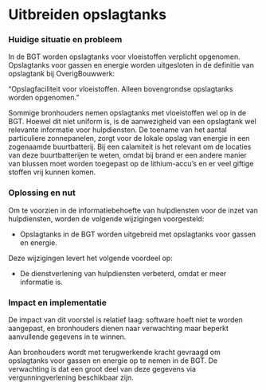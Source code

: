 Uitbreiden opslagtanks
======================

### Huidige situatie en probleem

In de BGT worden opslagtanks voor vloeistoffen verplicht opgenomen. Opslagtanks
voor gassen en energie worden uitgesloten in de definitie van opslagtank bij
OverigBouwwerk:

“Opslagfaciliteit voor vloeistoffen. Alleen bovengrondse opslagtanks worden
opgenomen.”

Sommige bronhouders nemen opslagtanks met vloeistoffen wel op in de BGT. Hoewel
dit niet uniform is, is de aanwezigheid van een opslagtank wel relevante
informatie voor hulpdiensten. De toename van het aantal particuliere
zonnepanelen, zorgt voor de lokale opslag van energie in een zogenaamde
buurtbatterij. Bij een calamiteit is het relevant om de locaties van deze
buurtbatterijen te weten, omdat bij brand er een andere manier van blussen moet
worden toegepast op de lithium-accu’s en er veel giftige stoffen vrij kunnen
komen.

### Oplossing en nut

Om te voorzien in de informatiebehoefte van hulpdiensten voor de inzet van
hulpdiensten, worden de volgende wijzigingen voorgesteld:

-   Opslagtanks in de BGT worden uitgebreid met opslagtanks voor gassen en
    energie.

Deze wijzigingen levert het volgende voordeel op:

-   De dienstverlening van hulpdiensten verbeterd, omdat er meer informatie is.

### Impact en implementatie

De impact van dit voorstel is relatief laag: software hoeft niet te worden
aangepast, en bronhouders dienen naar verwachting maar beperkt aanvullende
gegevens in te winnen.

Aan bronhouders wordt met terugwerkende kracht gevraagd om opslagtanks voor
gassen en energie op te nemen in de BGT. De verwachting is dat een groot deel
van deze gegevens via vergunningverlening beschikbaar zijn.
